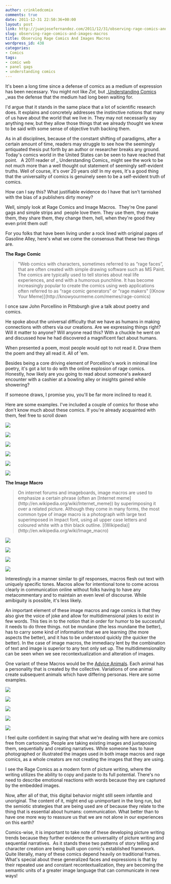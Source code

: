 ```yaml
---
author: crinkledcomix
comments: true
date: 2011-12-31 22:50:36+00:00
layout: post
link: http://juanjosefernandez.com/2011/12/31/observing-rage-comics-and-images-macros/
slug: observing-rage-comics-and-images-macros
title: Observing Rage Comics And Images Macros
wordpress_id: 438
categories:
- Comics
tags:
- comic web
- panel gags
- understanding comics
---
```


It's been a long time since a defense of comics as a medium of expression has been necessary. You might not like _Zot,_ but _[Understanding Comics](http://en.wikipedia.org/wiki/Understanding_Comics) _was the defense that the medium had long been waiting for.

I'd argue that it stands in the same place that a lot of scientific research does. It explains and concretely addresses the instinctive notions that many of us have about the world that we live in. They may not necessarily say anything new, but they allow those things that we already thought we knew to be said with some sense of objective truth backing them.

As in all disciplines, because of the constant shifting of paradigms, after a certain amount of time, readers may struggle to see how the seemingly antiquated thesis put forth by an author or researcher breaks any ground. Today's comics world in the United States can be seen to have reached that point.   A 2011 reader of _ Understanding Comics_ might see the work to be not much more than a well thought out statement of seemingly self-evident truths. Well of course, it's over 20 years old! In my eyes, It's a good thing that the universality of comics is genuinely seen to be a self-evident truth of comics.

How can I say this? What justifiable evidence do I have that isn't tarnished with the bias of a publishers dirty money?

Well, simply look at Rage Comics and Image Macros.  They're One panel gags and simple strips and  people love them. They use them, they make them, they share them, they change them, hell, when they're good they even print them out!

For you folks that have been living under a rock lined with original pages of Gasoline Alley, here's what we come the consensus that these two things are.

**The Rage Comic**


<blockquote>"Web comics with characters, sometimes referred to as “rage faces”, that are often created with simple drawing software such as MS Paint. The comics are typically used to tell stories about real life experiences, and end with a humorous punchline. It has become increasingly popular to create the comics using web applications often referred to as “rage comic generators” or “rage makers" [(Know Your Meme)](http://knowyourmeme.com/memes/rage-comics)</blockquote>


I once saw John Porcellino in Pittsburgh give a talk about poetry and comics.

He spoke about the universal difficulty that we have as humans in making connections with others via our creations. Are we expressing things right? Will it matter to anyone? Will anyone read this? With a chuckle he went on and discussed how he had discovered a magnificent fact about humans.

When presented a poem, most people would opt to not read it. Draw them the poem and they all read it. All of 'em.

Besides being a core driving element of Porcellino's work in minimal line poetry, it's got a lot to do with the online explosion of rage comics. Honestly, how likely are you going to read about someone's awkward encounter with a cashier at a bowling alley or insights gained while showering?

If someone draws, I promise you, you'll be far more inclined to read it.

Here are some examples. I've included a couple of comics for those who don't know much about these comics. If you're already acquainted with them, feel free to scroll down

[![](http://fernandezjuanjose.files.wordpress.com/2011/12/bcpzr.jpeg)](http://fernandezjuanjose.files.wordpress.com/2011/12/bcpzr.jpeg)

[![](http://fernandezjuanjose.files.wordpress.com/2011/12/3531.png)](http://fernandezjuanjose.files.wordpress.com/2011/12/3531.png)

[![](http://fernandezjuanjose.files.wordpress.com/2011/12/8218.png)](http://fernandezjuanjose.files.wordpress.com/2011/12/8218.png)

[![](http://fernandezjuanjose.files.wordpress.com/2011/12/3371.png)](http://fernandezjuanjose.files.wordpress.com/2011/12/3371.png)

[![](http://fernandezjuanjose.files.wordpress.com/2011/12/1097.png)](http://fernandezjuanjose.files.wordpress.com/2011/12/1097.png)

[![](http://fernandezjuanjose.files.wordpress.com/2011/12/16yfd.jpeg)](http://fernandezjuanjose.files.wordpress.com/2011/12/16yfd.jpeg)

**The Image Macro**


<blockquote>On internet forums and imageboards, image macros are used to emphasize a certain phrase (often an [Internet meme](http://en.wikipedia.org/wiki/Internet_meme)) by superimposing it over a related picture. Although they come in many forms, the most common type of image macro is a photograph with large text superimposed in Impact font, using all upper case letters and coloured white with a thin black outline. [(Wikipedia)](http://en.wikipedia.org/wiki/Image_macro)</blockquote>


[![](http://fernandezjuanjose.files.wordpress.com/2011/12/barrel.jpeg)](http://fernandezjuanjose.files.wordpress.com/2011/12/barrel.jpeg)

[![](http://fernandezjuanjose.files.wordpress.com/2011/12/meanwhile_in_new_jersey2.jpeg)](http://fernandezjuanjose.files.wordpress.com/2011/12/meanwhile_in_new_jersey2.jpeg)

[![](http://fernandezjuanjose.files.wordpress.com/2011/12/cocaine_bear.jpeg)](http://fernandezjuanjose.files.wordpress.com/2011/12/cocaine_bear.jpeg)

[![](http://fernandezjuanjose.files.wordpress.com/2011/12/clarinet_boy_a_god.jpeg)](http://fernandezjuanjose.files.wordpress.com/2011/12/clarinet_boy_a_god.jpeg)

Interestingly in a manner similar to gif responses, macros flesh out text with uniquely specific tones. Macros allow for intentional tone to come across clearly in communication online without folks having to have any metacommentary and to maintain an even level of discourse. While amibiguity is possible, it's less likely.

An important element of these image macros and rage comics is that they also give the voice of joke and allow for multidimensional jokes to exist in few words. This ties in to the notion that in order for humor to be successful it needs to do three things. not be mundane (the less mundane the better), has to carry some kind of information that we are learning (the more aspects the better), and it has to be understood quickly (the quicker the better). In the case of image macros, the immediacy lent by the combination of text and image is superior to any text only set up. The multidimensionality can be seen when we see recontextualization and alteration of images.

One variant of these Macros would be the [Advice Animals](http://d37nnnqwv9amwr.cloudfront.net/photos/images/original/000/119/457/forweb.jpg?1304359620). Each animal has a personality that is created by the collective. Variations of one animal create subsequent animals which have differing personas. Here are some examples.

[![](http://fernandezjuanjose.files.wordpress.com/2011/12/wkiri.jpeg)](http://fernandezjuanjose.files.wordpress.com/2011/12/wkiri.jpeg)

[![](http://fernandezjuanjose.files.wordpress.com/2011/12/8xn11.jpeg)](http://fernandezjuanjose.files.wordpress.com/2011/12/8xn11.jpeg)

[![](http://fernandezjuanjose.files.wordpress.com/2011/12/philosoraptor-book-cover.jpeg)](http://fernandezjuanjose.files.wordpress.com/2011/12/philosoraptor-book-cover.jpeg)

[![](http://fernandezjuanjose.files.wordpress.com/2011/12/philosoraptor-time-frozen.jpeg)](http://fernandezjuanjose.files.wordpress.com/2011/12/philosoraptor-time-frozen.jpeg)

[![](http://fernandezjuanjose.files.wordpress.com/2011/12/philosoraptor-game.png)](http://fernandezjuanjose.files.wordpress.com/2011/12/philosoraptor-game.png)

I feel quite confident in saying that what we're dealing with here are comics free from cartooning. People are taking existing images and juxtaposing them, sequentially and creating narratives. While someone has to have photographed or illustrated the images used in both image macros and rage comics, as a whole creators are not creating the images that they are using.

I see the Rage Comics as a modern form of picture writing, where the writing utilizes the ability to copy and paste to its full potential. There's no need to describe emotional reactions with words because they are captured by the embedded images.

Now, after all of that, this digital behavior might still seem infantile and unoriginal. The content of it, might end up unimportant in the long run, but the semiotic strategies that are being used are of because they relate to the thing that is essential about humans: communication. What better than to have one more way to reassure us that we are not alone in our experiences on this earth?

Comics-wise, it is important to take note of these developing picture writing trends because they further evidence the universality of picture writing and sequential narratives.  As it stands these two patterns of story telling and character creation are being built upon comic's established framework. Quite literally, many of these comics depend heavily on traditional frames.  What's special about these generalized faces and expressions is that by their repeated use and constant recontextualization, they are becoming the semantic units of a greater image language that can communicate in new ways!
